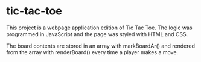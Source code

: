 # tic-tac-toe

This project is a webpage application edition of Tic Tac Toe. The logic was programmed in JavaScript and the page was styled with HTML and CSS. 

The board contents are stored in an array with markBoardAr() and rendered from the array with renderBoard() every time a player makes a move. 